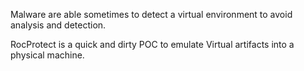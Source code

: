 Malware are able sometimes to detect a virtual environment to avoid analysis and detection.

RocProtect is a quick and dirty POC to emulate Virtual artifacts into a physical machine.

